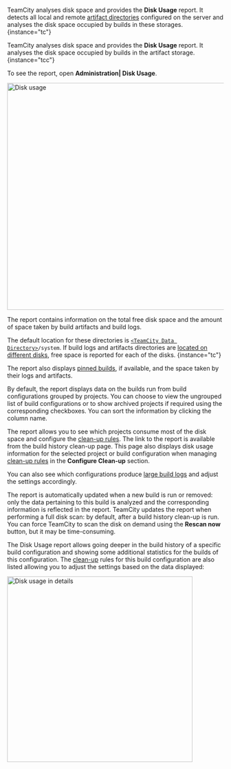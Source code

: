 [//]: # (title: Disk Usage)
[//]: # (auxiliary-id: Disk Usage)

TeamCity analyses disk space and provides the __Disk Usage__ report. It detects all local and remote [artifact directories](configuring-artifacts-storage.md) configured on the server and analyses the disk space occupied by builds in these storages.
{instance="tc"}

TeamCity analyses disk space and provides the __Disk Usage__ report. It analyses the disk space occupied by builds in the artifact storage.
{instance="tcc"}

To see the report, open __Administration| Disk Usage__.

<img src="DiskUsage.png" width="527" alt="Disk usage"/>

The report contains information on the total free disk space and the amount of space taken by build artifacts and build logs.

The default location for these directories is [`<TeamCity Data Directory>`](teamcity-data-directory.md)`/system`. If build logs and artifacts directories are [located on different disks](teamcity-data-directory.md#Recommendations+as+to+choosing+Data+Directory+Location), free space is reported for each of the disks.
{instance="tc"}

The report also displays [pinned builds](build-actions.md#Pin+Build), if available, and the space taken by their logs and artifacts.

By default, the report displays data on the builds run from build configurations grouped by projects. You can choose to view the ungrouped list of build configurations or to show archived projects if required using the corresponding checkboxes. You can sort the information by clicking the column name.

The report allows you to see which projects consume most of the disk space and configure the [clean-up rules](teamcity-data-clean-up.md). The link to the report is available from the build history clean-up page. This page also displays disk usage information for the selected project or build configuration when managing [clean-up rules](teamcity-data-clean-up.md) in the __Configure Clean-up__ section.

You can also see which configurations produce [large build logs](server-health.md#Configurations+with+Large+Build+Logs) and adjust the settings accordingly.

The report is automatically updated when a new build is run or removed: only the data pertaining to this build is analyzed and the corresponding information is reflected in the report. TeamCity updates the report when performing a full disk scan: by default, after a build history clean-up is run. You can force TeamCity to scan the disk on demand using the __Rescan now__ button, but it may be time-consuming.

The Disk Usage report allows going deeper in the build history of a specific build configuration and showing some additional statistics for the builds of this configuration. The [clean-up](teamcity-data-clean-up.md) rules for this build configuration are also listed allowing you to adjust the settings based on the data displayed:

<img src="DiskUsageDetails.png" width="431" alt="Disk usage in details"/>